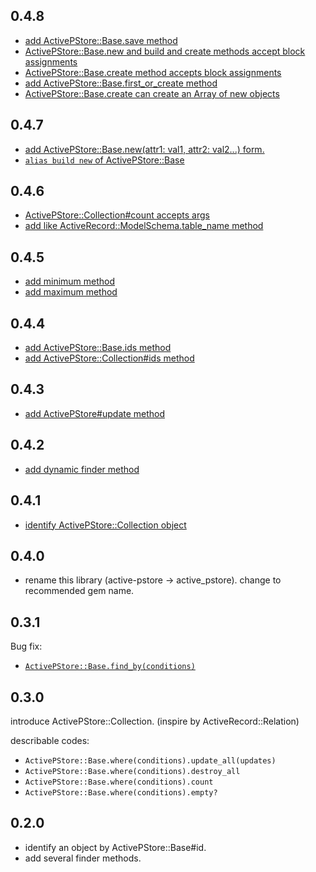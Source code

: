 ## 0.4.8

* [add ActivePStore::Base.save method](https://github.com/koic/active_pstore/commit/5dd14cbea1b06a813ab29a1a1eaa47c60896b99f)
* [ActivePStore::Base.new and build and create methods accept block assignments](https://github.com/koic/active_pstore/commit/af52d7ec8e29b14f7f42b41e3cb05ef65e081469)
* [ActivePStore::Base.create method accepts block assignments](https://github.com/koic/active_pstore/commit/032b5b6cd649f1e243ccd8686fd6868c5a2be554)
* [add ActivePStore::Base.first_or_create method](https://github.com/koic/active_pstore/commit/b7275773e0ef0e665307a48b498413a211b6062c)
* [ActivePStore::Base.create can create an Array of new objects](https://github.com/koic/active_pstore/commit/64e4160f9054e6028cfaae3534e7d755d9f686ab)

## 0.4.7

* [add ActivePStore::Base.new(attr1: val1, attr2: val2...) form.](https://github.com/koic/active_pstore/commit/6d0ee36b4cb6314e359d377980dcd985ba9174e0)
* [`alias build new` of ActivePStore::Base](https://github.com/koic/active_pstore/commit/29bceb58413a3d935e04b2ec26259f5b61043846)

## 0.4.6

* [ActivePStore::Collection#count accepts args](https://github.com/koic/active_pstore/commit/e93af5956e42299a04684d6eaec1d47cfbfcd498)
* [add like ActiveRecord::ModelSchema.table_name method](https://github.com/koic/active_pstore/commit/b3cf8b27cfb262d421f141852c79dd1854cd508a)

## 0.4.5

* [add minimum method](https://github.com/koic/active_pstore/tree/9cb90a041fad051415739c3791e65fe23064bd45)
* [add maximum method](https://github.com/koic/active_pstore/tree/1e532b416576b42247db48fa9c34155a8efb86ff)

## 0.4.4

* [add ActivePStore::Base.ids method](https://github.com/koic/active_pstore/commit/6fca3160351a0485455da9c18713cf26095c2078)
* [add ActivePStore::Collection#ids method](https://github.com/koic/active_pstore/commit/2becc3c96997388484e90c45f3acb5e91dbbfe0c)

## 0.4.3

* [add ActivePStore#update method](https://github.com/koic/active_pstore/commit/464f7f38e1c9d05d8fc5a6ce1e4cfce8fc0029f7)

## 0.4.2

* [add dynamic finder method](https://github.com/koic/active_pstore/commit/07b2dcb664022b283782cf12c9725e14e591489d)

## 0.4.1

* [identify ActivePStore::Collection object](https://github.com/koic/active_pstore/commit/0dc9b7e1a2054ecfaaf11f0cdbd9bae20251f6ee)

## 0.4.0

* rename this library (active-pstore -> active_pstore). change to recommended gem name.

## 0.3.1

Bug fix:

* [`ActivePStore::Base.find_by(conditions)`](https://github.com/koic/active_pstore/commit/8cf9d41c5434fe8f6f60e98b20e2e1ec07a05d6a)

## 0.3.0

introduce ActivePStore::Collection. (inspire by ActiveRecord::Relation)

describable codes:

* `ActivePStore::Base.where(conditions).update_all(updates)`
* `ActivePStore::Base.where(conditions).destroy_all`
* `ActivePStore::Base.where(conditions).count`
* `ActivePStore::Base.where(conditions).empty?`

## 0.2.0

* identify an object by ActivePStore::Base#id.
* add several finder methods.
